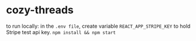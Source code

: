 # cozy-threads

to run locally:
in the `.env file`, create variable `REACT_APP_STRIPE_KEY` to hold Stripe test api key.
`npm install && npm start`